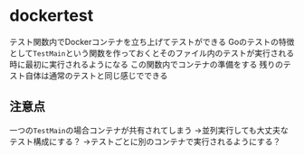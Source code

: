 # dockertest

テスト関数内でDockerコンテナを立ち上げてテストができる
Goのテストの特徴として`TestMain`という関数を作っておくとそのファイル内のテストが実行される時に最初に実行されるようになる
この関数内でコンテナの準備をする
残りのテスト自体は通常のテストと同じ感じでできる

## 注意点
一つの`TestMain`の場合コンテナが共有されてしまう
→並列実行しても大丈夫なテスト構成にする？
→テストごとに別のコンテナで実行されるようにする？

